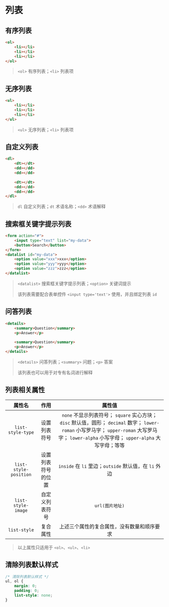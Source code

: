 # 列表

## 有序列表

```html
<ol>
    <li></li>
    <li></li>
    <li></li>
</ol>
```

> `<ol>` 有序列表；`<li>` 列表项

## 无序列表

```html
<ul>
    <li></li>
    <li></li>
    <li></li>
</ul>
```

> `<ul>` 无序列表；`<li>` 列表项

## 自定义列表

```html
<dl>
    <dt></dt>
    <dd></dd>
    <dd></dd>
    
    <dt></dt>
    <dd></dd>
    <dd></dd>
</dl>
```

> `dl` 自定义列表；`dt` 术语名称；`<dd>` 术语解释

## 搜索框关键字提示列表

```html
<form action="#">
    <input type="text" list="my-data">
    <button>Search</button>
</form>
<datalist id="my-data">
    <option value="xxx">xxx</option>
    <option value="yyy">yyy</option>
    <option value="zzz">zzz</option>
</datalist>
```

> `<datalist>` 搜索框关键字提示列表；`<option>` 关键词提示
>
> 该列表需要配合表单控件 `<input type='text'>` 使用，并且绑定列表 `id`

## 问答列表

```html
<details>
    <summary>Question</summary>
    <p>Answer</p>
    
    <summary>Question</summary>
    <p>Answer</p>
</details>
```

> `<details>` 问答列表；`<summary>` 问题；`<p>` 答案
>
> 该列表也可以用于对专有名词进行解释

## 列表相关属性

|        属性名         |        作用        |                            属性值                            |
| :-------------------: | :----------------: | :----------------------------------------------------------: |
|   `list-style-type`   |    设置列表符号    | `none` 不显示列表符号； `square` 实心方块； `disc` 默认值，圆形； `decimal` 数字； `lower-roman` 小写罗马字； `upper-roman` 大写罗马字； `lower-alpha` 小写字母； `upper-alpha` 大写字母；等等 |
| `list-style-position` | 设置列表符号的位置 |    `inside` 在 `li` 里边；`outside` 默认值，在 `li` 外边     |
|  `list-style-image`   |   自定义列表符号   |                       `url(图片地址)`                        |
|     `list-style`      |      复合属性      |          上述三个属性的复合属性，没有数量和顺序要求          |

> 以上属性只适用于 `<ol>`、`<ul>`、`<li>`

## 清除列表默认样式

```css
/* 清除列表默认样式 */
ul, ol {
    margin: 0;
    padding: 0;
    list-style: none;
}
```


